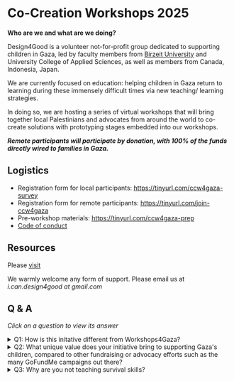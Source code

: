 # Co-Creation Workshops 2025

**Who are we and what are we doing?** 

Design4Good is a volunteer not-for-profit group dedicated to supporting children in Gaza, led by faculty members from [Birzeit University](https://www.birzeit.edu/en/rebuilding-hope) and University College of Applied Sciences, as well as members from Canada, Indonesia, Japan. 

We are currently focused on education: helping children in Gaza return to learning during these immensely difficult times via new teaching/ learning strategies. 

In doing so, we are hosting a series of virtual workshops that will bring together local Palestinians and advocates from around the world to co-create solutions with prototyping stages embedded into our workshops. 

***Remote participants will participate by donation, with 100% of the funds directly wired to families in Gaza.***

## Logistics

- Registration form for local participants: https://tinyurl.com/ccw4gaza-survey
- Registration form for remote participants: https://tinyurl.com/join-ccw4gaza
- Pre-workshop materials: https://tinyurl.com/ccw4gaza-prep
- [Code of conduct](admin)

## Resources

Please [visit](resources/readme.md)


We warmly welcome any form of support. Please email us at *i.can.design4good _at_ gmail.com*


## Q & A

*Click on a question to view its answer*

<details> 

<summary>Q1: How is this initative different from Workshops4Gaza?</summary>

<br/>

Answer: While both initiatives aim to support Gaza, our approach differs from [Workshops4Gaza](https://www.workshops4gaza.com/). We're focusing on addressing the critical shortage of essential items, particularly food, and the inability of many families to access donations. Our initiative crowdsources both money *and* expertise to develop practical solutions for children coping with hunger and trauma while learning. Unlike Workshops4Gaza, which organizes workshops and classes to raise money for Palestinians in Gaza, our effort is centered on collaborative problem-solving to tackle the immediate needs of Gaza's children.

</details>

<details>
<summary>Q2: What unique value does your initiative bring to supporting Gaza's children, compared to other fundraising or advocacy efforts such as the many GoFundMe campaigns out there?</summary>

<br/>

Answer: Firstly, we aim to bring a unique value to supporting Gaza's children by focusing on education and psychosocial support, addressing the root causes of their struggles. Unlike traditional fundraising efforts that often focus on immediate relief, we're working to develop sustainable solutions that empower children to cope with trauma and build resilience for use during and after the war.

Secondly, through our co-creation workshops and collaboration with global advocates and experts, we're generating innovative ideas and practical solutions that can be scaled up to make a meaningful impact. 

</details>


<details>
<summary>Q3: Why are you not teaching survival skills?</summary>

Answer: This is currently an ongoing discussion topic. See [details](resources/survival_skills.md)
</details>
